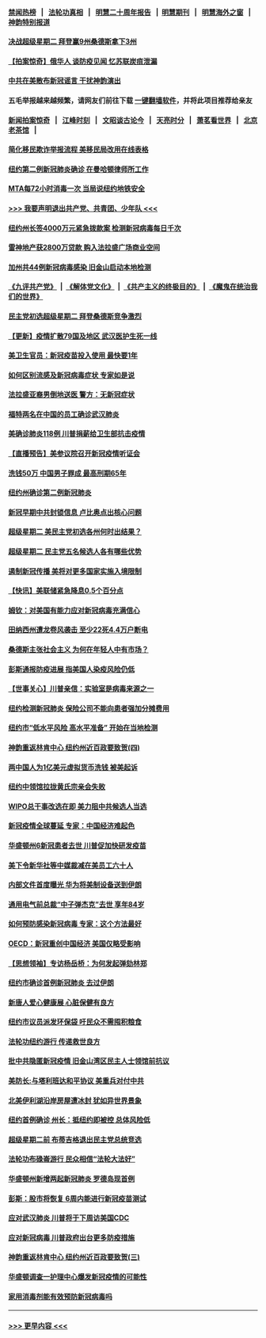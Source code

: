 #### [禁闻热榜](热点新闻.md?=0)  &nbsp;&nbsp;|&nbsp;&nbsp; [法轮功真相](https://github.com/gfw-breaker/truth/blob/master/README.md?=0) &nbsp;&nbsp;|&nbsp;&nbsp; [明慧二十周年报告](https://github.com/gfw-breaker/mh-reports/blob/master/README.md?=0) &nbsp;&nbsp;|&nbsp;&nbsp;[明慧期刊](https://github.com/gfw-breaker/mh-qikan) &nbsp;&nbsp;|&nbsp;&nbsp; [明慧海外之窗](https://github.com/gfw-breaker/mh-news/blob/master/README.md?=0) &nbsp;&nbsp;|&nbsp;&nbsp; [神韵特别报道](https://github.com/gfw-breaker/mh-news/blob/master/shenyun.md?=0)
#### [决战超级星期二 拜登赢9州桑德斯拿下3州](../pages/nsc412/n11913752.md?t=03050031) 
#### [【拍案惊奇】俄华人 谈防疫见闻 忆苏联炭疽泄漏](../pages/nsc412/n11913399.md?t=03050031) 
#### [中共在美散布新冠谣言 干扰神韵演出](../pages/nsc412/n11910744.md?t=03050031) 
#### 五毛举报越来越频繁，请网友们前往下载 [一键翻墙软件](https://github.com/gfw-breaker/ssr-accounts)，并将此项目推荐给亲友
#### [新闻拍案惊奇](https://github.com/gfw-breaker/banned-news/blob/master/pages/link4.md) &nbsp;&nbsp;|&nbsp;&nbsp; [江峰时刻](https://github.com/gfw-breaker/banned-news/blob/master/pages/link4.md) &nbsp;&nbsp;|&nbsp;&nbsp; [文昭谈古论今](https://github.com/gfw-breaker/banned-news/blob/master/pages/link4.md) &nbsp;&nbsp;|&nbsp;&nbsp; [天亮时分](https://github.com/gfw-breaker/banned-news/blob/master/pages/link4.md) &nbsp;&nbsp;|&nbsp;&nbsp; [萧茗看世界](https://github.com/gfw-breaker/banned-news/blob/master/pages/link4.md) &nbsp;&nbsp;|&nbsp;&nbsp; [北京老茶馆](https://github.com/gfw-breaker/banned-news/blob/master/pages/link4.md) &nbsp;&nbsp;|&nbsp;&nbsp; 
#### [简化移民欺诈举报流程 美移民局改用在线表格](../pages/nsc412/n11913020.md?t=03050031) 
#### [纽约第二例新冠肺炎确诊  在曼哈顿律师所工作](../pages/nsc412/n11913637.md?t=03050031) 
#### [MTA每72小时消毒一次  当局说纽约地铁安全](../pages/nsc412/n11913629.md?t=03050031) 
#### [>>> 我要声明退出共产党、共青团、少年队 <<<](https://github.com/begood0513/goodnews/blob/master/quit/letter.md) 
#### [纽约州长签4000万元紧急拨款案  检测新冠病毒每日千次](../pages/nsc412/n11913619.md?t=03050031) 
#### [雷神地产获2800万贷款 购入法拉盛广场商业空间](../pages/nsc412/n11913644.md?t=03050031) 
#### [加州共44例新冠病毒感染  旧金山启动本地检测](../pages/nsc412/n11913690.md?t=03050031) 
#### [《九评共产党》](https://github.com/begood0513/9ping.md/blob/master/README.md) &nbsp;|&nbsp; [《解体党文化》](../../../../jtdwh.md/blob/master/README.md)  &nbsp;|&nbsp; [《共产主义的终极目的》](../../../../gczydzjmd.md/blob/master/README.md) &nbsp;|&nbsp; [《魔鬼在统治我们的世界》](../../../../mgztzwmdsj.md/blob/master/README.md) 
#### [民主党初选超级星期二 拜登桑德斯竞争激烈](../pages/nsc412/n11913365.md?t=03050031) 
#### [【更新】疫情扩散79国及地区 武汉医护生死一线](../pages/nsc412/n11890652.md?t=03050031) 
#### [美卫生官员：新冠疫苗投入使用 最快要1年](../pages/nsc412/n11913102.md?t=03050031) 
#### [如何区别流感及新冠病毒症状 专家如是说](../pages/nsc412/n11913170.md?t=03050031) 
#### [法拉盛亚裔男倒地送医 警方：无新冠症状](../pages/nsc412/n11913197.md?t=03050031) 
#### [福特两名在中国的员工确诊武汉肺炎](../pages/nsc412/n11913100.md?t=03050031) 
#### [美确诊肺炎118例 川普捐薪给卫生部抗击疫情](../pages/nsc412/n11913080.md?t=03050031) 
#### [【直播预告】美参议院召开新冠疫情听证会](../pages/nsc412/n11913042.md?t=03050031) 
#### [洗钱50万 中国男子罪成 最高刑期65年](../pages/nsc412/n11912754.md?t=03050031) 
#### [纽约州确诊第二例新冠肺炎](../pages/nsc412/n11912735.md?t=03050031) 
#### [新冠早期中共封锁信息 卢比奥点出核心问题](../pages/nsc412/n11912630.md?t=03050031) 
#### [超级星期二 美民主党初选各州何时出结果？](../pages/nsc412/n11912565.md?t=03050031) 
#### [超级星期二 民主党五名候选人各有哪些优势](../pages/nsc412/n11912510.md?t=03050031) 
#### [遏制新冠传播 美将对更多国家实施入境限制](../pages/nsc412/n11912521.md?t=03050031) 
#### [【快讯】美联储紧急降息0.5个百分点](../pages/nsc412/n11912406.md?t=03050031) 
#### [姆钦：对美国有能力应对新冠病毒充满信心](../pages/nsc412/n11912446.md?t=03050031) 
#### [田纳西州遭龙卷风袭击 至少22死4.4万户断电](../pages/nsc412/n11912066.md?t=03050031) 
#### [桑德斯主张社会主义 为何在年轻人中有市场？](../pages/nsc412/n11911086.md?t=03050031) 
#### [彭斯通报防疫进展 指美国人染疫风险仍低](../pages/nsc412/n11910872.md?t=03050031) 
#### [【世事关心】川普亲信：实验室是病毒来源之一](../pages/nsc412/n11910876.md?t=03050031) 
#### [纽约检测新冠肺炎  保险公司不能向患者强加分摊费用](../pages/nsc412/n11911167.md?t=03050031) 
#### [纽约市“低水平风险 高水平准备” 开始在当地检测](../pages/nsc412/n11911154.md?t=03050031) 
#### [神韵重返林肯中心 纽约州近百政要致贺(四)](../pages/nsc412/n11908757.md?t=03050031) 
#### [两中国人为1亿美元虚拟货币洗钱 被美起诉](../pages/nsc412/n11910880.md?t=03050031) 
#### [纽约中领馆拉拢黄氏宗亲会失败](../pages/nsc412/n11910480.md?t=03050031) 
#### [WIPO总干事改选在即 美力阻中共候选人当选](../pages/nsc412/n11910464.md?t=03050031) 
#### [新冠疫情全球蔓延 专家：中国经济难起色](../pages/nsc412/n11910439.md?t=03050031) 
#### [华盛顿州6新冠患者去世 川普促加快研发疫苗](../pages/nsc412/n11910399.md?t=03050031) 
#### [美下令新华社等中媒裁减在美员工六十人](../pages/nsc412/n11910256.md?t=03050031) 
#### [内部文件首度曝光 华为将美制设备送到伊朗](../pages/nsc412/n11910211.md?t=03050031) 
#### [通用电气前总裁“中子弹杰克”去世 享年84岁](../pages/nsc412/n11910095.md?t=03050031) 
#### [如何预防感染新冠病毒 专家：这个方法最好](../pages/nsc412/n11909928.md?t=03050031) 
#### [OECD：新冠重创中国经济 美国仅略受影响](../pages/nsc412/n11910023.md?t=03050031) 
#### [【思想领袖】专访杨岳桥：为何发起弹劾林郑](../pages/nsc412/n11810919.md?t=03050031) 
#### [纽约市确诊首例新冠肺炎  去过伊朗](../pages/nsc412/n11908737.md?t=03050031) 
#### [新唐人爱心健康展  心脏保健有良方](../pages/nsc412/n11908619.md?t=03050031) 
#### [纽约市议员派发环保袋  吁民众不需囤积粮食](../pages/nsc412/n11908742.md?t=03050031) 
#### [法轮功纽约游行 传递救世良方](../pages/nsc412/n11907831.md?t=03050031) 
#### [批中共隐匿新冠疫情  旧金山湾区民主人士领馆前抗议](../pages/nsc412/n11908761.md?t=03050031) 
#### [美防长:与塔利班达和平协议 美重兵对付中共](../pages/nsc412/n11908366.md?t=03050031) 
#### [北美伊利湖沿岸房屋遭冰封 犹如异世界景象](../pages/nsc412/n11908465.md?t=03050031) 
#### [纽约首例确诊 州长：抵纽约即被控 总体风险低](../pages/nsc412/n11908143.md?t=03050031) 
#### [超级星期二前 布蒂吉格退出民主党总统竞选](../pages/nsc412/n11908156.md?t=03050031) 
#### [法轮功布碌崙游行 民众相信“法轮大法好”](../pages/nsc412/n11907645.md?t=03050031) 
#### [华盛顿州新增两起新冠肺炎 罗德岛现首例](../pages/nsc412/n11907757.md?t=03050031) 
#### [彭斯：股市将恢复 6周内能进行新冠疫苗测试](../pages/nsc412/n11907550.md?t=03050031) 
#### [应对武汉肺炎 川普将于下周访美国CDC](../pages/nsc412/n11907493.md?t=03050031) 
#### [应对新冠病毒 川普政府出台更多防疫措施](../pages/nsc412/n11907354.md?t=03050031) 
#### [神韵重返林肯中心 纽约州近百政要致贺(三)](../pages/nsc412/n11904356.md?t=03050031) 
#### [华盛顿调查一护理中心爆发新冠疫情的可能性](../pages/nsc412/n11907230.md?t=03050031) 
#### [家用消毒剂能有效预防新冠病毒吗](../pages/nsc412/n11905553.md?t=03050031) 

----
#### [ >>> 更早内容 <<< ](../indexes/nsc412-earlier.md)
